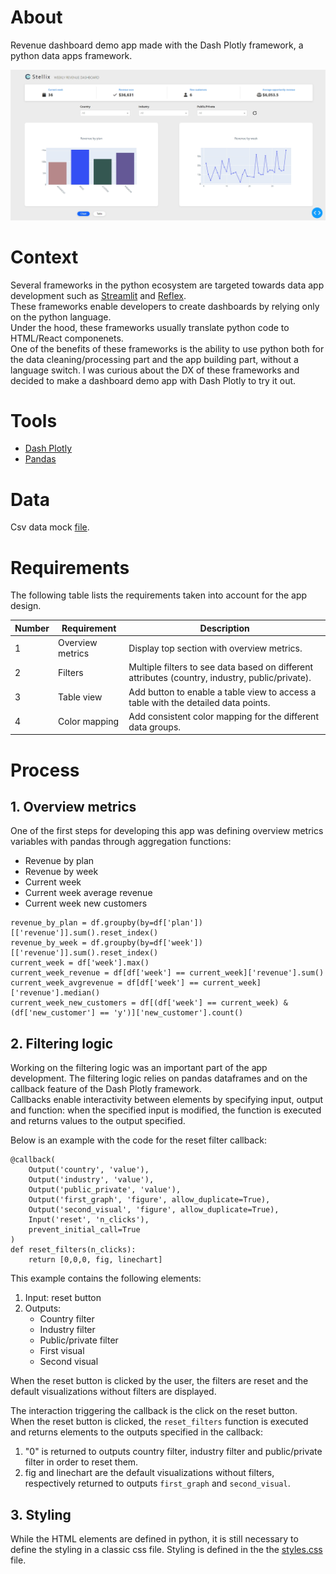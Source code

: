 # About
Revenue dashboard demo app made with the Dash Plotly framework, a python data apps framework.

![dashboard app screenshot](/assets/dashboard_app.png)

# Context
Several frameworks in the python ecosystem are targeted towards data app development such as [Streamlit](https://streamlit.io/) and [Reflex](https://reflex.dev/).<br> 
These frameworks enable developers to create dashboards by relying only on the python language.<br> Under the hood, these frameworks usually translate python code to HTML/React componenets.<br>
One of the benefits of these frameworks is the ability to use python both for the data cleaning/processing part and the app building part, without a language switch.
I was curious about the DX of these frameworks and decided to make a dashboard demo app with Dash Plotly to try it out.

# Tools
- [Dash Plotly](https://plotly.com/)
- [Pandas](https://pandas.pydata.org/)


# Data
Csv data mock [file](/revenue_dummy.csv).

# Requirements
The following table lists the requirements taken into account for the app design.

| Number | Requirement | Description |
|-------|-------------|--------------|
| 1 | Overview metrics | Display top section with overview metrics. |
| 2 | Filters | Multiple filters to see data based on different attributes (country, industry, public/private). |
| 3 | Table view | Add button to enable a table view to access a table with the detailed data points. |
| 4 | Color mapping | Add consistent color mapping for the different data groups. |


# Process
## 1. Overview metrics

One of the first steps for developing this app was defining overview metrics variables with pandas through aggregation functions:
- Revenue by plan
- Revenue by week
- Current week
- Current week average revenue
- Current week new customers

```
revenue_by_plan = df.groupby(by=df['plan'])[['revenue']].sum().reset_index()
revenue_by_week = df.groupby(by=df['week'])[['revenue']].sum().reset_index()
current_week = df['week'].max()
current_week_revenue = df[df['week'] == current_week]['revenue'].sum()
current_week_avgrevenue = df[df['week'] == current_week]['revenue'].median()
current_week_new_customers = df[(df['week'] == current_week) & (df['new_customer'] == 'y')]['new_customer'].count()
```


## 2. Filtering logic

Working on the filtering logic was an important part of the app development. The filtering logic relies on pandas dataframes and on the callback feature of the Dash Plotly framework.<br>
Callbacks enable interactivity between elements by specifying input, output and function: when the specified input is modified, the function is executed and returns values to the output specified.

Below is an example with the code for the reset filter callback:

```
@callback(
    Output('country', 'value'),
    Output('industry', 'value'),
    Output('public_private', 'value'),
    Output('first_graph', 'figure', allow_duplicate=True),
    Output('second_visual', 'figure', allow_duplicate=True),
    Input('reset', 'n_clicks'),
    prevent_initial_call=True
)
def reset_filters(n_clicks):
    return [0,0,0, fig, linechart]
```

This example contains the following elements:
1. Input: reset button
2. Outputs:
    - Country filter
    - Industry filter
    - Public/private filter
    - First visual
    - Second visual

When the reset button is clicked by the user, the filters are reset and the default visualizations without filters are displayed.

The interaction triggering the callback is the click on the reset button.<br>
When the reset button is clicked, the `reset_filters` function is executed and returns elements to the outputs specified in the callback:
1. "0" is returned to outputs country filter, industry filter and public/private filter in order to reset them.
2. fig and linechart are the default visualizations without filters, respectively returned to outputs `first_graph` and `second_visual`.


## 3. Styling

While the HTML elements are defined in python, it is still necessary to define the styling in a classic css file.
Styling is defined in the the [styles.css](/assets/styles.css) file.